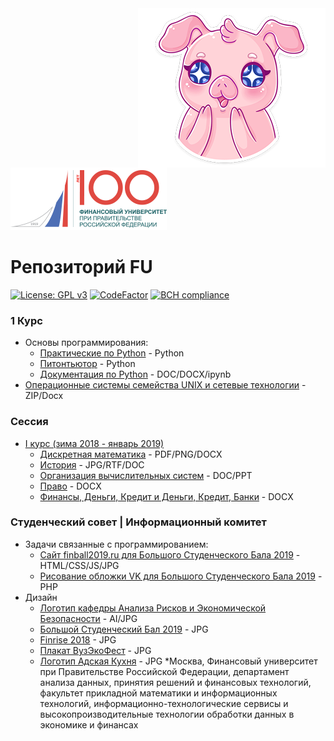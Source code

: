 <img src="./img/pig.png" align="right" />
<img src="./img/logo.png" />

# Репозиторий FU
[![License: GPL v3](https://img.shields.io/badge/License-GPL%20v3-blue.svg)](https://www.gnu.org/licenses/gpl-3.0)
[![CodeFactor](https://www.codefactor.io/repository/github/flymedllva/fu/badge)](https://www.codefactor.io/repository/github/flymedllva/fu)
[![BCH compliance](https://bettercodehub.com/edge/badge/FlymeDllVa/FU?branch=master)](https://bettercodehub.com/)	
### 1 Курс

* Основы программирования:
	* [Практические по Python](https://github.com/FlymeDllVa/FU/tree/master/Course%20I/Python/Programs) - Python
	* [Питонтьютор](https://github.com/FlymeDllVa/FU/tree/master/Course%20I/Python/pythontutor.ru) - Python
	* [Документация по Python](https://github.com/FlymeDllVa/FU/tree/master/Course%20I/Python/Documentation) - DOC/DOCX/ipynb
* [Операционные системы семейства UNIX и сетевые технологии](https://github.com/FlymeDllVa/FU/tree/master/Course%20I/UNIX) - ZIP/Docx

### Сессия
* [I курс (зима 2018 - январь 2019)](https://github.com/FlymeDllVa/FU/tree/master/Course%20I/Sessions)
	* [Дискретная математика](https://github.com/FlymeDllVa/FU/tree/master/Course%20I/Sessions/Дискретная%20математика) - PDF/PNG/DOCX
	* [История](https://github.com/FlymeDllVa/FU/tree/master/Course%20I/Sessions/История) - JPG/RTF/DOC
	* [Организация вычислительных систем](https://github.com/FlymeDllVa/FU/tree/master/Course%20I/Sessions/ОВС) - DOC/PPT
	* [Право](https://github.com/FlymeDllVa/FU/tree/master/Course%20I/Sessions/Право) - DOCX
	* [Финансы, Деньги, Кредит и Деньги, Кредит, Банки](https://github.com/FlymeDllVa/FU/tree/master/Course%20I/Sessions/Финансы%2C%20Деньги%2C%20Кредит%20и%20Деньги%2C%20Кредит%2C%20Банки) - DOCX

### Студенческий совет | Информационный комитет
* Задачи связанные с программированием:
	* [Сайт finball2019.ru для Большого Студенческого Бала 2019](https://github.com/FlymeDllVa/FU/tree/master/SSt/Programming/finball2019.ru) - HTML/CSS/JS/JPG
	* [Рисование обложки VK для Большого Студенческого Бала 2019](https://github.com/FlymeDllVa/FU/tree/master/SSt/Programming/VK%20cover) - PHP
* Дизайн
	* [Логотип кафедры Анализа Рисков и Экономической Безопасности](https://github.com/FlymeDllVa/FU/tree/master/SSt/Design/Логотип%20Кафедры%20Анализа%20Рисков%20и%20Экономической%20Безопасности) - AI/JPG
	* [Большой Студенческий Бал 2019](https://github.com/FlymeDllVa/FU/tree/master/SSt/Design/Big%20Student%20Ball%202019) - JPG
	* [Finrise 2018](https://github.com/FlymeDllVa/FU/tree/master/SSt/Design/FINRISE%2001.12.18) - JPG
	* [Плакат ВузЭкоФест](https://github.com/FlymeDllVa/FU/tree/master/SSt/Design/Eco%20Fest%20Poster) - JPG
	* [Логотип Адская Кухня](https://github.com/FlymeDllVa/FU/tree/master/SSt/Design/Hell%20Kitchen) - JPG
*Москва, Финансовый университет при Правительстве Российской Федерации, департамент анализа данных, принятия решений и финансовых технологий, факультет прикладной математики и информационных технологий, информационно-технологические сервисы и высокопроизводительные технологии обработки данных в экономике и финансах